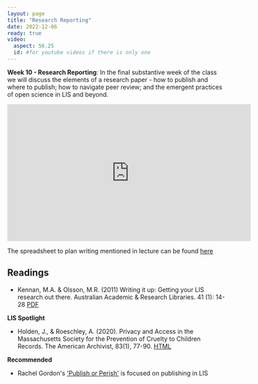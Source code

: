 ```yaml
---
layout: page
title: "Research Reporting"
date: 2022-12-06
ready: true
video:
  aspect: 56.25
  id: #for youtube videos if there is only one
---
```


**Week 10 - Research Reporting**: In the final substantive week of the class we will discuss the elements of a research paper - how to publish and where to publish; how to navigate peer review; and the emergent practices of open science in LIS and beyond.

<iframe width="560" height="315" src="https://www.youtube.com/embed/qELGC7JijwE" frameborder="0" allow="accelerometer; autoplay; clipboard-write; encrypted-media; gyroscope; picture-in-picture" allowfullscreen></iframe>

The spreadsheet to plan writing mentioned in lecture can be found [here](https://docs.google.com/spreadsheets/d/1jvU2BL4IstzAGxDh_GSX7_jARAmpEnGzwuPOYtUpxrQ/edit#gid=0)


## Readings

- Kennan, M.A. & Olsson, M.R. (2011) Writing it up: Getting your LIS research out there. Australian Academic & Research Libraries. 41 (1): 14-28  [PDF]()

**LIS Spotlight**

- Holden, J., & Roeschley, A. (2020). Privacy and Access in the Massachusetts Society for the Prevention of Cruelty to Children Records. The American Archivist, 83(1), 77-90. [HTML](https://meridian.allenpress.com/american-archivist/article-abstract/83/1/77/441164/Privacy-and-Access-in-the-Massachusetts-Society?redirectedFrom=fulltext)

**Recommended**
- Rachel Gordon's ['Publish or Perish'](https://www.emeraldgrouppublishing.com/archived/librarians/writing/publish_index.htm) is focused on publishing in LIS

